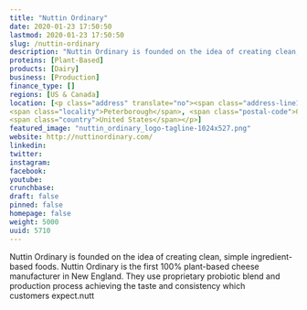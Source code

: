 ```yaml
---
title: "Nuttin Ordinary"
date: 2020-01-23 17:50:50
lastmod: 2020-01-23 17:50:50
slug: /nuttin-ordinary
description: "Nuttin Ordinary is founded on the idea of creating clean, simple ingredient-based foods. Nuttin Ordinary is the first 100% plant-based cheese manufacturer in New England. They use proprietary probiotic blend and production process achieving the taste and consistency which customers expect.nutt"
proteins: [Plant-Based]
products: [Dairy]
business: [Production]
finance_type: []
regions: [US & Canada]
location: [<p class="address" translate="no"><span class="address-line1">Vose Farm Road</span><br>
<span class="locality">Peterborough</span>, <span class="postal-code">03458</span><br>
<span class="country">United States</span></p>]
featured_image: "nuttin_ordinary_logo-tagline-1024x527.png"
website: http://nuttinordinary.com/
linkedin: 
twitter: 
instagram: 
facebook: 
youtube: 
crunchbase: 
draft: false
pinned: false
homepage: false
weight: 5000
uuid: 5710
---
```

Nuttin Ordinary is founded on the idea of creating clean, simple ingredient-based foods. Nuttin Ordinary is the first 100% plant-based cheese manufacturer in New England. They use proprietary probiotic blend and production process achieving the taste and consistency which customers expect.nutt

